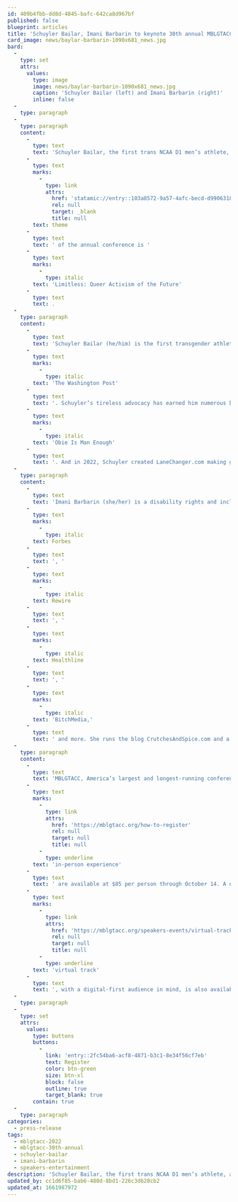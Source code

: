 ```yaml
---
id: 409b4fbb-dd8d-4845-bafc-642ca8d967bf
published: false
blueprint: articles
title: 'Schuyler Bailar, Imani Barbarin to keynote 30th annual MBLGTACC'
card_image: news/baylar-barbarin-1090x681_news.jpg
bard:
  -
    type: set
    attrs:
      values:
        type: image
        image: news/baylar-barbarin-1090x681_news.jpg
        caption: 'Schuyler Bailar (left) and Imani Barbarin (right)'
        inline: false
  -
    type: paragraph
  -
    type: paragraph
    content:
      -
        type: text
        text: 'Schuyler Bailar, the first trans NCAA D1 men’s athlete, and Imani Barbarin, masterfully witty and incisive disability rights activist, will headline the Midwest Bisexual Lesbian Gay Transgender Asexual College Conference this October in Columbus. The '
      -
        type: text
        marks:
          -
            type: link
            attrs:
              href: 'statamic://entry::103a8572-9a57-4afc-becd-d990631846c3'
              rel: null
              target: _blank
              title: null
        text: theme
      -
        type: text
        text: ' of the annual conference is '
      -
        type: text
        marks:
          -
            type: italic
        text: 'Limitless: Queer Activism of the Future'
      -
        type: text
        text: .
  -
    type: paragraph
    content:
      -
        type: text
        text: 'Schuyler Bailar (he/him) is the first transgender athlete to compete in any sport on an NCAA Division 1 men’s team. By 15, he was one of the nation’s top-20 15-year-old breast-strokers. By 17, he set a national age-group record. In college, he swam for Harvard University, on Harvard’s winningest team in 50 years. Schuyler’s difficult choice – to transition while potentially giving up the prospect of being an NCAA Champion – was historic. His story has appeared everywhere from 60 Minutes to '
      -
        type: text
        marks:
          -
            type: italic
        text: 'The Washington Post'
      -
        type: text
        text: '. Schuyler’s tireless advocacy has earned him numerous honors including LGBTQ Nation’s Instagram Advocate for 2020. In 2021, Schuyler also released his first middle-grade novel, '
      -
        type: text
        marks:
          -
            type: italic
        text: 'Obie Is Man Enough'
      -
        type: text
        text: '. And in 2022, Schuyler created LaneChanger.com making gender literacy education accessible to every team, school and company.'
  -
    type: paragraph
    content:
      -
        type: text
        text: 'Imani Barbarin (she/her) is a disability rights and inclusion activist and speaker who uses her voice and social media platforms to create conversations engaging the disability community. Born with cerebral palsy, Imani often writes and uses her platform to speak from the perspective of a disabled black woman. In the last few years she has created over a dozen trending hashtags that allow disabled folk the opportunity to have their perspectives heard while forcing the world to take notice. #PatientsAreNotFaking, #ThingsDisabledPeopleKnow, #AbledsAreWeird and others each provide a window into disabled life while forming community. Imani is from the Philadelphia area and holds a master’s in global communications from the American University of Paris, her published works include those in '
      -
        type: text
        marks:
          -
            type: italic
        text: Forbes
      -
        type: text
        text: ', '
      -
        type: text
        marks:
          -
            type: italic
        text: Rewire
      -
        type: text
        text: ', '
      -
        type: text
        marks:
          -
            type: italic
        text: Healthline
      -
        type: text
        text: ', '
      -
        type: text
        marks:
          -
            type: italic
        text: 'BitchMedia,'
      -
        type: text
        text: ' and more. She runs the blog CrutchesAndSpice.com and a podcast of the same name. She currently serves as the communications director for a nonproﬁt in Pennsylvania.'
  -
    type: paragraph
    content:
      -
        type: text
        text: 'MBLGTACC, America’s largest and longest-running conference for LGBTQIA+ college students and young adults, will gather for the thirtieth time from October 21-23, 2022 in Columbus, Ohio and online. Tickets for a safe, full '
      -
        type: text
        marks:
          -
            type: link
            attrs:
              href: 'https://mblgtacc.org/how-to-register'
              rel: null
              target: null
              title: null
          -
            type: underline
        text: 'in-person experience'
      -
        type: text
        text: ' are available at $85 per person through October 14. A dedicated '
      -
        type: text
        marks:
          -
            type: link
            attrs:
              href: 'https://mblgtacc.org/speakers-events/virtual-track'
              rel: null
              target: null
              title: null
          -
            type: underline
        text: 'virtual track'
      -
        type: text
        text: ', with a digital-first audience in mind, is also available for $20 per person through October 20.'
  -
    type: paragraph
  -
    type: set
    attrs:
      values:
        type: buttons
        buttons:
          -
            link: 'entry::2fc54ba6-acf8-4871-b3c1-8e34f56cf7eb'
            text: Register
            color: btn-green
            size: btn-xl
            block: false
            outline: true
            target_blank: true
        contain: true
  -
    type: paragraph
categories:
  - press-release
tags:
  - mblgtacc-2022
  - mblgtacc-30th-annual
  - schuyler-bailar
  - imani-barbarin
  - speakers-entertainment
description: 'Schuyler Bailar, the first trans NCAA D1 men’s athlete, and Imani Barbarin, masterfully witty and incisive disability rights activist, will headline the Midwest Bisexual Lesbian Gay Transgender Asexual College Conference this October in Columbus. The theme of the annual conference is Limitless: Queer Activism of the Future.'
updated_by: cc1d6f85-bab6-480d-8bd1-226c3d628cb2
updated_at: 1661987972
---
```

